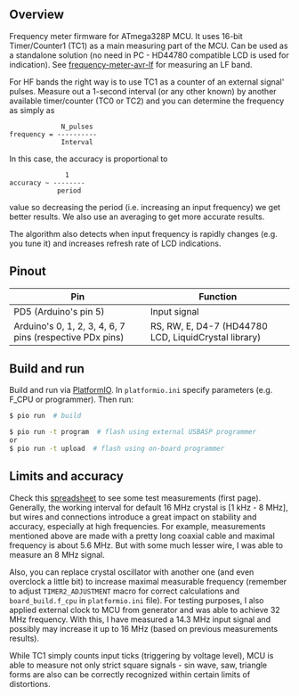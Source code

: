## Overview
Frequency meter firmware for ATmega328P MCU. It uses 16-bit Timer/Counter1 (TC1) as a main measuring part of the MCU. Can be used as a standalone solution (no need in PC - HD44780 compatible LCD is used for indication). See [frequency-meter-avr-lf](https://github.com/ussserrr/frequency-meter-avr-lf) for measuring an LF band.

For HF bands the right way is to use TC1 as a counter of an external signal' pulses. Measure out a 1-second interval (or any other known) by another available timer/counter (TC0 or TC2) and you can determine the frequency as simply as
```
             N_pulses
frequency = ----------
             Interval
```
In this case, the accuracy is proportional to
```
              1
accuracy ~ --------
            period
```
value so decreasing the period (i.e. increasing an input frequency) we get better results. We also use an averaging to get more accurate results.

The algorithm also detects when input frequency is rapidly changes (e.g. you tune it) and increases refresh rate of LCD indications.


## Pinout
Pin | Function
--- | --------
PD5 (Arduino's pin 5) | Input signal
Arduino's 0, 1, 2, 3, 4, 6, 7 pins (respective PDx pins) | RS, RW, E, D4-7 (HD44780 LCD, LiquidCrystal library)


## Build and run
Build and run via [PlatformIO](https://platformio.org/). In `platformio.ini` specify parameters (e.g. F_CPU or programmer). Then run:
```bash
$ pio run  # build

$ pio run -t program  # flash using external USBASP programmer
or
$ pio run -t upload  # flash using on-board programmer
```


## Limits and accuracy
Check this [spreadsheet](https://docs.google.com/spreadsheets/d/1x5buIiSePPuyIJX-X4MWf-NA7JHJYz23IA_RD0JLFfs/edit?usp=sharing) to see some test measurements (first page). Generally, the working interval for default 16 MHz crystal is [1 kHz - 8 MHz], but wires and connections introduce a great impact on stability and accuracy, especially at high frequencies. For example, measurements mentioned above are made with a pretty long coaxial cable and maximal frequency is about 5.6 MHz. But with some much lesser wire, I was able to measure an 8 MHz signal.

Also, you can replace crystal oscillator with another one (and even overclock a little bit) to increase maximal measurable frequency (remember to adjust `TIMER2_ADJUSTMENT` macro for correct calculations and `board_build.f_cpu` in `platformio.ini` file). For testing purposes, I also applied external clock to MCU from generator and was able to achieve 32 MHz frequency. With this, I have measured a 14.3 MHz input signal and possibly may increase it up to 16 MHz (based on previous measurements results).

While TC1 simply counts input ticks (triggering by voltage level), MCU is able to measure not only strict square signals - sin wave, saw, triangle forms are also can be correctly recognized within certain limits of distortions.
